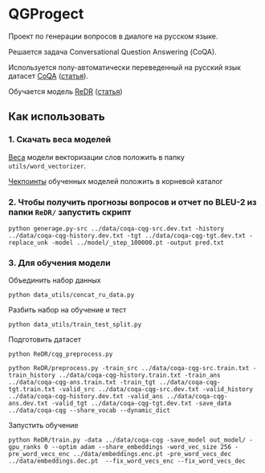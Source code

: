 # QGProgect
Проект по генерации вопросов в диалоге на русском языке.

Решается задача Conversational Question Answering (СoQA).

Используется полу-автоматически переведенный на русский язык датасет [СoQA](https://stanfordnlp.github.io/coqa/) ([статья](https://arxiv.org/pdf/1808.07042.pdf)).

Обучается модель [ReDR](https://github.com/ZJULearning/ReDR) ([статья](https://www.aclweb.org/anthology/P19-1203.pdf))


## Как использовать

### 1. Скачать веса моделей
[Веса](https://drive.google.com/file/d/1JgGZmkaGU74mSW-1dhgdkppHEKbS5BnH/view?usp=sharing) модели векторизации слов положить в папку `utils/word_vectorizer`. 

[Чекпоинты](https://drive.google.com/drive/folders/18hNnPiNFUY5HSK5Krj37qUI9xjA2B-hd?usp=sharing) обученных моделей положить в корневой каталог

### 2. Чтобы получить прогнозы вопросов и отчет по BLEU-2 из папки `ReDR/` запустить скрипт

```python generage.py-src ../data/coqa-cqg-src.dev.txt -history ../data/coqa-cqg-history.dev.txt -tgt ../data/coqa-cqg-tgt.dev.txt -replace_unk -model ../model/_step_100000.pt -output pred.txt```

### 3. Для обучения модели 

Объединить набор данных

```python data_utils/concat_ru_data.py```

Разбить набор на обучение и тест

```python data_utils/train_test_split.py```

Подготовить датасет

```python ReDR/cqg_preprocess.py```

```python ReDR/preprocess.py -train_src ../data/coqa-cqg-src.train.txt -train_history ../data/coqa-cqg-history.train.txt -train_ans ../data/coqa-cqg-ans.train.txt -train_tgt ../data/coqa-cqg-tgt.train.txt -valid_src ../data/coqa-cqg-src.dev.txt -valid_history ../data/coqa-cqg-history.dev.txt -valid_ans ../data/coqa-cqg-ans.dev.txt -valid_tgt ../data/coqa-cqg-tgt.dev.txt -save_data ../data/coqa-cqg --share_vocab --dynamic_dict```

Запустить обучение

```python ReDR/train.py -data ../data/coqa-cqg -save_model out_model/ -gpu_ranks 0 --optim adam --share_embeddings -word_vec_size 256 -pre_word_vecs_enc ../data/embeddings.enc.pt -pre_word_vecs_dec ../data/embeddings.dec.pt  --fix_word_vecs_enc --fix_word_vecs_dec```


